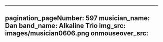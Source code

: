 ------
pagination_pageNumber: 597
musician_name: Dan
band_name: Alkaline Trio
img_src: images/musician0606.png
onmouseover_src: 
------